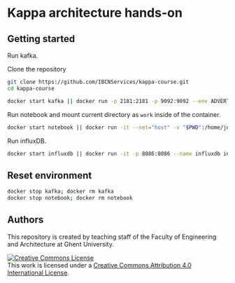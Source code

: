 # Kappa architecture hands-on

## Getting started

Run kafka.

Clone the repository

```bash
git clone https://github.com/IBCNServices/kappa-course.git
cd kappa-course
```

```bash
docker start kafka || docker run -p 2181:2181 -p 9092:9092 --env ADVERTISED_HOST=0.0.0.0 --env ADVERTISED_PORT=9092 --name kafka spotify/kafka
```

Run notebook and mount current directory as `work` inside of the container.

```bash
docker start notebook || docker run -it --net="host" -v "$PWD":/home/jovyan/work --name notebook jupyter/pyspark-notebook
```

Run influxDB.

```bash
docker start influxdb || docker run -it -p 8086:8086 --name influxdb influxdb
```

## Reset environment

```bash
docker stop kafka; docker rm kafka
docker stop notebook; docker rm notebook
```

## Authors

This repository is created by teaching staff of the Faculty of Engineering and Architecture at Ghent University.

<a rel="license" href="http://creativecommons.org/licenses/by/4.0/"><img alt="Creative Commons License" style="border-width:0" src="https://i.creativecommons.org/l/by/4.0/88x31.png" /></a><br />This work is licensed under a <a rel="license" href="http://creativecommons.org/licenses/by/4.0/">Creative Commons Attribution 4.0 International License</a>.
